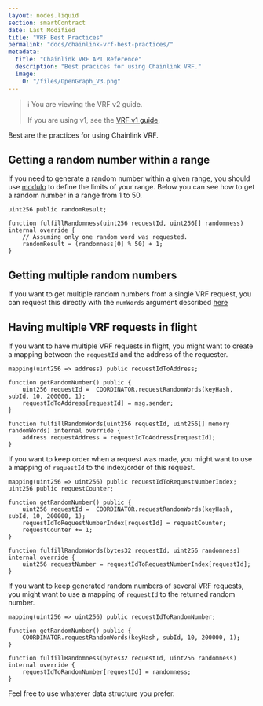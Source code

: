 ```yaml
---
layout: nodes.liquid
section: smartContract
date: Last Modified
title: "VRF Best Practices"
permalink: "docs/chainlink-vrf-best-practices/"
metadata:
  title: "Chainlink VRF API Reference"
  description: "Best pracices for using Chainlink VRF."
  image:
    0: "/files/OpenGraph_V3.png"
---
```


> ℹ️ You are viewing the VRF v2 guide.
>
> If you are using v1, see the [VRF v1 guide](./v1).

Best are the practices for using Chainlink VRF.

## Getting a random number within a range

If you need to generate a random number within a given range, you should use [modulo](https://docs.soliditylang.org/en/v0.6.0/types.html) to define the limits of your range. Below you can see how to get a random number in a range from 1 to 50.

```solidity
uint256 public randomResult;

function fulfillRandomness(uint256 requestId, uint256[] randomness) internal override {
    // Assuming only one random word was requested.
    randomResult = (randomness[0] % 50) + 1;
}
```

## Getting multiple random numbers

If you want to get multiple random numbers from a single VRF request, you can
request this directly with the `numWords` argument described [here](../get-a-random-number/#user-parameters)

## Having multiple VRF requests in flight

If you want to have multiple VRF requests in flight, you might want to create a mapping between the `requestId` and the address of the requester.

```solidity
mapping(uint256 => address) public requestIdToAddress;

function getRandomNumber() public {
    uint256 requestId =  COORDINATOR.requestRandomWords(keyHash, subId, 10, 200000, 1);
    requestIdToAddress[requestId] = msg.sender;
}

function fulfillRandomWords(uint256 requestId, uint256[] memory randomWords) internal override {
    address requestAddress = requestIdToAddress[requestId];
}
```

If you want to keep order when a request was made, you might want to use a mapping of `requestId` to the index/order of this request.

```solidity
mapping(uint256 => uint256) public requestIdToRequestNumberIndex;
uint256 public requestCounter;

function getRandomNumber() public {
    uint256 requestId =  COORDINATOR.requestRandomWords(keyHash, subId, 10, 200000, 1);
    requestIdToRequestNumberIndex[requestId] = requestCounter;
    requestCounter += 1;
}

function fulfillRandomWords(bytes32 requestId, uint256 randomness) internal override {
    uint256 requestNumber = requestIdToRequestNumberIndex[requestId];
}
```

If you want to keep generated random numbers of several VRF requests, you might want to use a mapping of `requestId` to the returned random number.

```solidity
mapping(uint256 => uint256) public requestIdToRandomNumber;

function getRandomNumber() public {
    COORDINATOR.requestRandomWords(keyHash, subId, 10, 200000, 1);
}

function fulfillRandomness(bytes32 requestId, uint256 randomness) internal override {
    requestIdToRandomNumber[requestId] = randomness;
}
```

Feel free to use whatever data structure you prefer.
